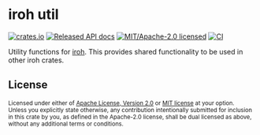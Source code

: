 # iroh util

[![crates.io](https://img.shields.io/crates/v/iroh-util.svg?style=flat-square)](https://crates.io/crates/iroh-util)
[![Released API docs](https://img.shields.io/docsrs/iroh-util?style=flat-square)](https://docs.rs/iroh-util)
[![MIT/Apache-2.0 licensed](https://img.shields.io/crates/l/iroh-util?style=flat-square)](../LICENSE-MIT)
[![CI](https://img.shields.io/github/workflow/status/n0-computer/iroh/Continuous%20integration?style=flat-square)](https://github.com/n0-computer/iroh/actions?query=workflow%3A%22Continuous+integration%22)

Utility functions for [iroh](https://github.com/n0-computer/iroh). This
provides shared functionality to be used in other iroh crates.

## License

<sup>
Licensed under either of <a href="LICENSE-APACHE">Apache License, Version
2.0</a> or <a href="LICENSE-MIT">MIT license</a> at your option.
</sup>

<br/>

<sub>
Unless you explicitly state otherwise, any contribution intentionally submitted
for inclusion in this crate by you, as defined in the Apache-2.0 license, shall
be dual licensed as above, without any additional terms or conditions.
</sub>

